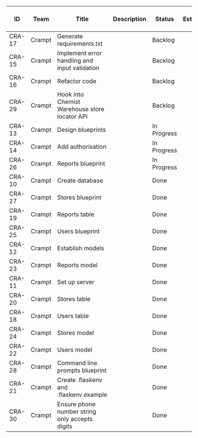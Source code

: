 |ID    |Team  |Title                                         |Description|Status     |Estimate|Priority|Project ID|Project|Creator             |Assignee|Labels     |Cycle Number|Cycle Name|Cycle Start|Cycle End|Created                 |Updated                 |Started                 |Triaged|Completed               |Canceled|Archived|Due Date|Parent issue|Roadmaps|Project Milestone ID|Project Milestone|SLA Status|
|------|------|----------------------------------------------|-----------|-----------|--------|--------|----------|-------|--------------------|--------|-----------|------------|----------|-----------|---------|------------------------|------------------------|------------------------|-------|------------------------|--------|--------|--------|------------|--------|--------------------|-----------------|----------|
|CRA-17|Crampt|Generate requirements.txt                     |           |Backlog    |        |High    |          |       |tobyfehily@gmail.com|        |Feature    |            |          |           |         |2023-12-06T05:03:02.512Z|2023-12-06T05:15:15.208Z|                        |       |                        |        |        |        |            |        |                    |                 |          |
|CRA-15|Crampt|Implement error handling and input validation |           |Backlog    |        |High    |          |       |tobyfehily@gmail.com|        |Feature    |            |          |           |         |2023-12-06T05:02:31.378Z|2023-12-06T05:15:36.338Z|                        |       |                        |        |        |        |            |        |                    |                 |          |
|CRA-16|Crampt|Refactor code                                 |           |Backlog    |        |Medium  |          |       |tobyfehily@gmail.com|        |Improvement|            |          |           |         |2023-12-06T05:02:40.922Z|2023-12-06T05:14:19.672Z|                        |       |                        |        |        |        |            |        |                    |                 |          |
|CRA-29|Crampt|Hook into Chemist Warehouse store locator API |           |Backlog    |        |Low     |          |       |tobyfehily@gmail.com|        |Improvement|            |          |           |         |2023-12-06T05:06:21.449Z|2023-12-06T05:14:46.489Z|                        |       |                        |        |        |        |            |        |                    |                 |          |
|CRA-13|Crampt|Design blueprints                             |           |In Progress|        |High    |          |       |tobyfehily@gmail.com|        |Feature    |            |          |           |         |2023-12-06T05:01:03.748Z|2023-12-08T04:52:24.333Z|2023-12-08T04:52:24.295Z|       |                        |        |        |        |            |        |                    |                 |          |
|CRA-14|Crampt|Add authorisation                             |           |In Progress|        |High    |          |       |tobyfehily@gmail.com|        |Feature    |            |          |           |         |2023-12-06T05:02:16.673Z|2023-12-08T04:52:10.685Z|2023-12-08T04:52:10.657Z|       |                        |        |        |        |            |        |                    |                 |          |
|CRA-26|Crampt|Reports blueprint                             |           |In Progress|        |High    |          |       |tobyfehily@gmail.com|        |Feature    |            |          |           |         |2023-12-06T05:04:51.395Z|2023-12-08T04:52:02.362Z|2023-12-08T04:52:02.340Z|       |                        |        |        |        |CRA-13      |        |                    |                 |          |
|CRA-10|Crampt|Create database                               |           |Done       |        |High    |          |       |tobyfehily@gmail.com|        |Feature    |            |          |           |         |2023-12-06T04:59:37.555Z|2023-12-07T04:10:43.327Z|2023-12-07T04:10:42.238Z|       |2023-12-07T04:10:43.312Z|        |        |        |            |        |                    |                 |          |
|CRA-27|Crampt|Stores blueprint                              |           |Done       |        |High    |          |       |tobyfehily@gmail.com|        |Feature    |            |          |           |         |2023-12-06T05:05:48.222Z|2023-12-07T04:10:38.197Z|2023-12-07T04:10:35.638Z|       |2023-12-07T04:10:38.130Z|        |        |        |CRA-13      |        |                    |                 |          |
|CRA-19|Crampt|Reports table                                 |           |Done       |        |High    |          |       |tobyfehily@gmail.com|        |Feature    |            |          |           |         |2023-12-06T05:03:34.355Z|2023-12-07T04:10:20.616Z|                        |       |2023-12-07T04:10:20.599Z|        |        |        |CRA-10      |        |                    |                 |          |
|CRA-25|Crampt|Users blueprint                               |           |Done       |        |High    |          |       |tobyfehily@gmail.com|        |Feature    |            |          |           |         |2023-12-06T05:04:44.454Z|2023-12-07T04:10:13.277Z|2023-12-07T04:10:11.657Z|       |2023-12-07T04:10:13.258Z|        |        |        |CRA-13      |        |                    |                 |          |
|CRA-12|Crampt|Establish models                              |           |Done       |        |High    |          |       |tobyfehily@gmail.com|        |Feature    |            |          |           |         |2023-12-06T05:00:45.509Z|2023-12-07T01:07:03.323Z|2023-12-07T01:07:02.093Z|       |2023-12-07T01:07:03.302Z|        |        |        |            |        |                    |                 |          |
|CRA-23|Crampt|Reports model                                 |           |Done       |        |High    |          |       |tobyfehily@gmail.com|        |Feature    |            |          |           |         |2023-12-06T05:04:21.877Z|2023-12-07T01:06:42.833Z|2023-12-07T01:06:41.015Z|       |2023-12-07T01:06:42.806Z|        |        |        |CRA-12      |        |                    |                 |          |
|CRA-11|Crampt|Set up server                                 |           |Done       |        |High    |          |       |tobyfehily@gmail.com|        |Feature    |            |          |           |         |2023-12-06T04:59:49.029Z|2023-12-06T22:15:06.323Z|2023-12-06T22:15:04.332Z|       |2023-12-06T22:15:06.299Z|        |        |        |            |        |                    |                 |          |
|CRA-20|Crampt|Stores table                                  |           |Done       |        |High    |          |       |tobyfehily@gmail.com|        |Feature    |            |          |           |         |2023-12-06T05:03:40.031Z|2023-12-06T22:14:56.268Z|2023-12-06T22:14:55.014Z|       |2023-12-06T22:14:56.253Z|        |        |        |CRA-10      |        |                    |                 |          |
|CRA-18|Crampt|Users table                                   |           |Done       |        |High    |          |       |tobyfehily@gmail.com|        |Feature    |            |          |           |         |2023-12-06T05:03:25.000Z|2023-12-06T22:14:50.153Z|2023-12-06T22:14:48.282Z|       |2023-12-06T22:14:50.135Z|        |        |        |CRA-10      |        |                    |                 |          |
|CRA-24|Crampt|Stores model                                  |           |Done       |        |High    |          |       |tobyfehily@gmail.com|        |Feature    |            |          |           |         |2023-12-06T05:04:26.771Z|2023-12-06T22:14:39.323Z|2023-12-06T22:14:37.861Z|       |2023-12-06T22:14:39.303Z|        |        |        |CRA-12      |        |                    |                 |          |
|CRA-22|Crampt|Users model                                   |           |Done       |        |High    |          |       |tobyfehily@gmail.com|        |Feature    |            |          |           |         |2023-12-06T05:04:13.902Z|2023-12-06T22:14:30.175Z|2023-12-06T22:14:28.855Z|       |2023-12-06T22:14:30.149Z|        |        |        |CRA-12      |        |                    |                 |          |
|CRA-28|Crampt|Command line prompts blueprint                |           |Done       |        |High    |          |       |tobyfehily@gmail.com|        |Feature    |            |          |           |         |2023-12-06T05:05:54.966Z|2023-12-06T22:14:14.937Z|2023-12-06T22:14:12.919Z|       |2023-12-06T22:14:14.912Z|        |        |        |CRA-13      |        |                    |                 |          |
|CRA-21|Crampt|Create .flaskenv and .flaskenv.example        |           |Done       |        |High    |          |       |tobyfehily@gmail.com|        |Feature    |            |          |           |         |2023-12-06T05:04:03.566Z|2023-12-06T22:14:02.685Z|2023-12-06T22:13:59.929Z|       |2023-12-06T22:14:02.663Z|        |        |        |CRA-11      |        |                    |                 |          |
|CRA-30|Crampt|Ensure phone number string only accepts digits|           |Done       |        |Medium  |          |       |tobyfehily@gmail.com|        |Bug        |            |          |           |         |2023-12-06T21:47:59.348Z|2023-12-07T04:10:28.621Z|2023-12-07T04:10:26.892Z|       |2023-12-07T04:10:28.603Z|        |        |        |            |        |                    |                 |          |
